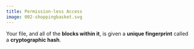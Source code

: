 ```yaml
---
title: Permission-less Access
image: 002-shoppingbasket.svg
---
```


Your file, and all of the <strong>blocks within it</strong>, is
given a <strong>unique fingerprint</strong> called a
<strong>cryptographic hash</strong>.

